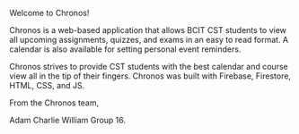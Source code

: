 Welcome to Chronos!

Chronos is a web-based application that allows BCIT CST students to view all upcoming assignments, 
quizzes, and exams in an easy to read format. A calendar is also available for setting personal event 
reminders.

Chronos strives to provide CST students with the best calendar and course view all in the tip of their fingers.
Chronos was built with Firebase, Firestore, HTML, CSS, and JS. 



From the Chronos team,

Adam
Charlie
William
Group 16.
